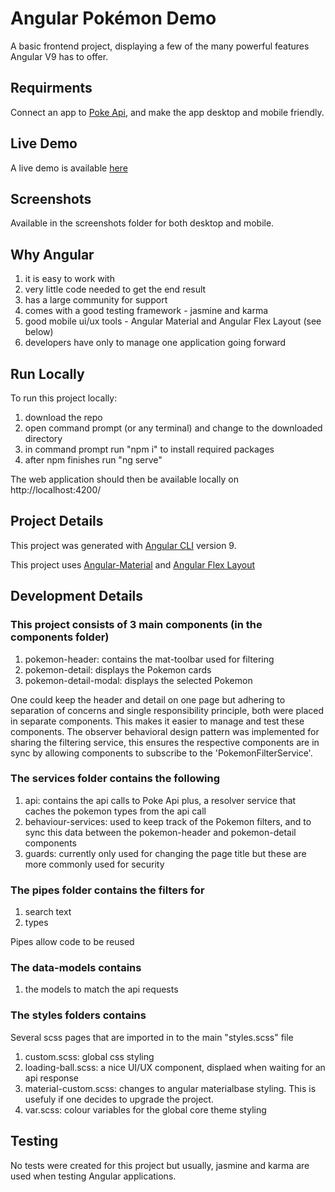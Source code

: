 # Angular Pokémon Demo

A basic frontend project, displaying a few of the many powerful features Angular V9 has to offer. 

## Requirments
Connect an app to <a href="https://pokeapi.co/" target="_blank">Poke Api</a>, and make the app desktop and mobile friendly.

## Live Demo

A live demo is available <a href="https://appdemo1.com" target="_blank">here</a>

## Screenshots

Available in the screenshots folder for both desktop and mobile.

## Why Angular

1. it is easy to work with
2. very little code needed to get the end result
3. has a large community for support 
4. comes with a good testing framework - jasmine and karma
5. good mobile ui/ux tools - Angular Material and Angular Flex Layout (see below)
6. developers have only to manage one application going forward

## Run Locally

To run this project locally:
1. download the repo
2. open command prompt (or any terminal) and change to the downloaded directory 
3. in command prompt run "npm i" to install required packages 
4. after npm finishes run "ng serve"

The web application should then be available locally on http://localhost:4200/

## Project Details

This project was generated with <a href="https://github.com/angular/angular-cli" target="_blank">Angular CLI</a> version 9.

This project uses <a href="https://material.angular.io/" target="_blank">Angular-Material</a> and <a href="https://github.com/angular/flex-layout#readme" target="_blank">Angular Flex Layout</a>

## Development Details

### This project consists of 3 main components (in the components folder) 
1. pokemon-header: contains the mat-toolbar used for filtering
2. pokemon-detail: displays the Pokemon cards
3. pokemon-detail-modal: displays the selected Pokemon

One could keep the header and detail on one page but adhering to separation of concerns and single responsibility principle, both were placed in separate components. This makes it easier to manage and test these components. The observer behavioral design pattern was implemented for sharing the filtering service, this ensures the respective components are in sync by allowing components to subscribe to the 'PokemonFilterService'.

### The services folder contains the following
1. api: contains the api calls to Poke Api plus, a resolver service that caches the pokemon types from the api call
2. behaviour-services: used to keep track of the Pokemon filters, and to sync this data between the pokemon-header and pokemon-detail components
3. guards: currently only used for changing the page title but these are more commonly used for security


### The pipes folder contains the filters for 
1. search text 
2. types

Pipes allow code to be reused

### The data-models contains 
1. the models to match the api requests

### The styles folders contains 
Several scss pages that are imported in to the main "styles.scss" file
1. custom.scss: global css styling
2. loading-ball.scss: a nice UI/UX component, displaed when waiting for an api response
3. material-custom.scss: changes to angular materialbase styling. This is usefuly if one decides to upgrade the project.
4. var.scss: colour variables for the global core theme styling

## Testing
No tests were created for this project but usually, jasmine and karma are used when testing Angular applications.
